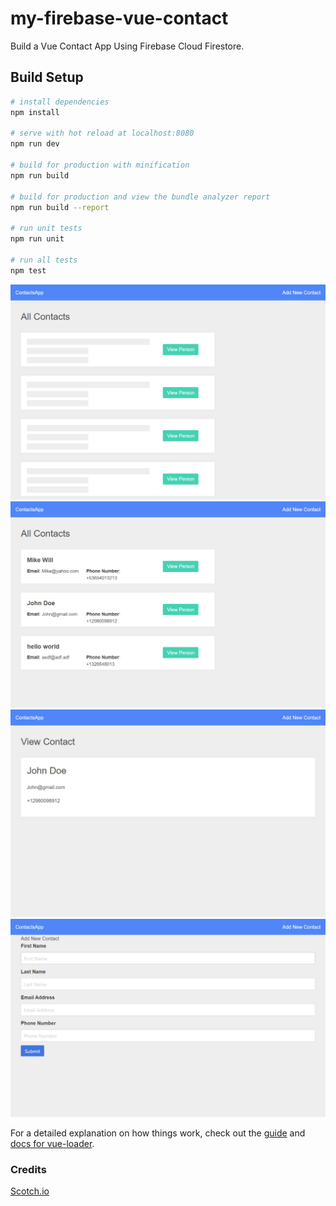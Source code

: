 # my-firebase-vue-contact
Build a Vue Contact App Using Firebase Cloud Firestore.

## Build Setup

``` bash
# install dependencies
npm install

# serve with hot reload at localhost:8080
npm run dev

# build for production with minification
npm run build

# build for production and view the bundle analyzer report
npm run build --report

# run unit tests
npm run unit

# run all tests
npm test
```
![Image1](./src/assets/screenshot1.png)
![Image2](./src/assets/screenshot2.png)
![Image3](./src/assets/screenshot3.png)
![Image4](./src/assets/screenshot4.png)

For a detailed explanation on how things work, check out the [guide](http://vuejs-templates.github.io/webpack/) and [docs for vue-loader](http://vuejs.github.io/vue-loader).

### Credits

[Scotch.io](https://scotch.io/tutorials/getting-started-with-firebase-cloud-firestore-build-a-vue-contact-app)
